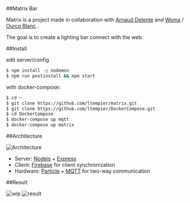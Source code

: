 ##Matrix Bar

Matrix is a project made in collaboration with [Arnaud Delente] and [Woma] / [Ourcq Blanc] .

The goal is to create a lighting bar connect with the web.

##Install

edit server/config

```bash
$ npm install -g nodemon
$ npm run postinstall && npm start
```

with docker-compose:
```bash
$ cd ~
$ git clone https://github.com/ltempier/matrix.git
$ git clone https://github.com/ltempier/DockerCompose.git
$ cd DockerCompose
$ docker-compose up mqtt
$ docker-compose up matrix
```

##Architecture

![Architecture](http://i.imgur.com/WDj3DEv.png)

* Server: [Nodejs] + [Express]
* Client: [Firebase] for client synchronization
* Hardware: [Particle] + [MQTT] for two-way communication


##Result

![wip](http://i.imgur.com/tUFLRuo.jpg)
![result](http://i.imgur.com/oy2Sa2l.jpg)


[//]: # (These are reference links used in the body of this note and get stripped out when the markdown processor does its job. There is no need to format nicely because it shouldn't be seen. Thanks SO - http://stackoverflow.com/questions/4823468/store-comments-in-markdown-syntax)

[Arnaud Delente]: https://twitter.com/arnauddelente
[Woma]: http://www.woma.fr/
[Ourcq Blanc]: http://ourcqblanc.com/

[Nodejs]: https://nodejs.org/en/
[Express]: http://expressjs.com/
[Firebase]: https://www.firebase.com/
[MQTT]: http://mosquitto.org/
[Particle]: https://www.particle.io/





